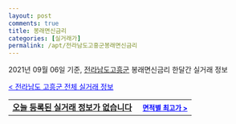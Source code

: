 ```yaml
---
layout: post
comments: true
title: 봉래면신금리
categories: [실거래가]
permalink: /apt/전라남도고흥군봉래면신금리
---
```


2021년 09월 06일 기준, <a href="/apt/전라남도고흥군">전라남도고흥군</a> 봉래면신금리 한달간 실거래 정보

<a style="color: blue;" href="/apt/전라남도고흥군">< 전라남도 고흥군 전체 실거래 정보</a>
<!---- start ---->
<table>
  <tr>
    <td colspan="4" style="font-weight: bold;"><a href="/apt/전라남도고흥군봉래면신금리{name_without_space}">오늘 등록된 실거래 정보가 없습니다</a> &nbsp;&nbsp;&nbsp; <a style="color: blue; font-size: smaller;" href="/apt/전라남도고흥군봉래면신금리{name_without_space}">면적별 최고가 ></a></td>
  </tr>
    
</table>
<!---- end ---->
    
